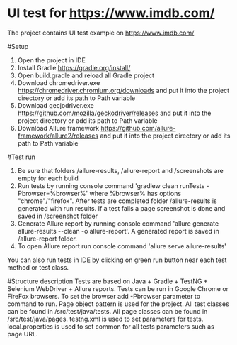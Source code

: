 # UI test for https://www.imdb.com/

The project contains UI test example on https://www.imdb.com/

#Setup
1. Open the project in IDE
2. Install Gradle https://gradle.org/install/
3. Open build.gradle and reload all Gradle project
4. Download chromedriver.exe https://chromedriver.chromium.org/downloads and put it into the project directory or add its path to Path variable
5. Download gecjodriver.exe https://github.com/mozilla/geckodriver/releases and put it into the project directory or add its path to Path variable
6. Download Allure framework https://github.com/allure-framework/allure2/releases and put it into the project directory or add its path to Path variable

#Test run
1. Be sure that folders /allure-results, /allure-report and /screenshots are empty for each build
2. Run tests by running console command 'gradlew clean runTests -Pbrowser=%browser%' where %browser% has options "chrome"/"firefox".
After tests are completed folder /allure-results is generated with run results.
If a test fails a page screenshot is done and saved in /screenshot folder
3. Generate Allure report by running console command 'allure generate allure-results --clean -o allure-report'.
A generated report is saved in /allure-report folder.
4. To open Allure report run console command 'allure serve allure-results'

You can also run tests in IDE by clicking on green run button near each test method or test class.

#Structure description
Tests are based on Java + Gradle + TestNG + Selenium WebDriver + Allure reports.
Tests can be run in Google Chrome or FireFox browsers. To set the browser add -Pbrowser parameter to command to run.
Page object pattern is used for the project.
All test classes can be found in /src/test/java/tests.
All page classes can be found in /src/test/java/pages.
testng.xml is used to set parameters for tests.
local.properties is used to set common for all tests parameters such as page URL.